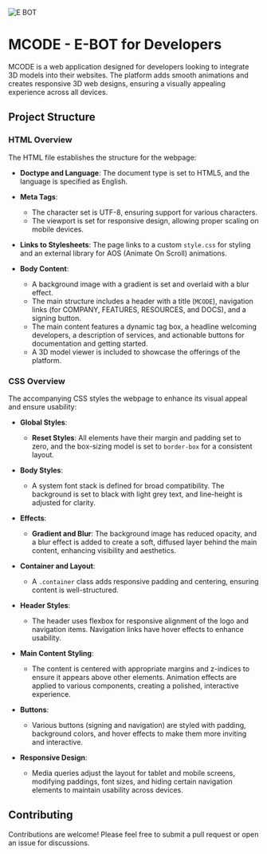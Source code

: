 
![E BOT ](https://github.com/user-attachments/assets/d9937f83-74de-42da-9c94-cb2a28d1b2b1)
# MCODE - E-BOT for Developers

MCODE is a web application designed for developers looking to integrate 3D models into their websites. The platform adds smooth animations and creates responsive 3D web designs, ensuring a visually appealing experience across all devices.

## Project Structure

### HTML Overview

The HTML file establishes the structure for the webpage:

- **Doctype and Language**: The document type is set to HTML5, and the language is specified as English.
- **Meta Tags**: 
  - The character set is UTF-8, ensuring support for various characters.
  - The viewport is set for responsive design, allowing proper scaling on mobile devices.

- **Links to Stylesheets**: The page links to a custom `style.css` for styling and an external library for AOS (Animate On Scroll) animations.

- **Body Content**:
  - A background image with a gradient is set and overlaid with a blur effect.
  - The main structure includes a header with a title (`MCODE`), navigation links (for COMPANY, FEATURES, RESOURCES, and DOCS), and a signing button.
  - The main content features a dynamic tag box, a headline welcoming developers, a description of services, and actionable buttons for documentation and getting started.
  - A 3D model viewer is included to showcase the offerings of the platform.

### CSS Overview

The accompanying CSS styles the webpage to enhance its visual appeal and ensure usability:

- **Global Styles**:
  - **Reset Styles**: All elements have their margin and padding set to zero, and the box-sizing model is set to `border-box` for a consistent layout.
  
- **Body Styles**:
  - A system font stack is defined for broad compatibility. The background is set to black with light grey text, and line-height is adjusted for clarity.

- **Effects**:
  - **Gradient and Blur**: The background image has reduced opacity, and a blur effect is added to create a soft, diffused layer behind the main content, enhancing visibility and aesthetics.

- **Container and Layout**:
  - A `.container` class adds responsive padding and centering, ensuring content is well-structured.
  
- **Header Styles**:
  - The header uses flexbox for responsive alignment of the logo and navigation items. Navigation links have hover effects to enhance usability.

- **Main Content Styling**:
  - The content is centered with appropriate margins and z-indices to ensure it appears above other elements. Animation effects are applied to various components, creating a polished, interactive experience.

- **Buttons**:
  - Various buttons (signing and navigation) are styled with padding, background colors, and hover effects to make them more inviting and interactive.

- **Responsive Design**:
  - Media queries adjust the layout for tablet and mobile screens, modifying paddings, font sizes, and hiding certain navigation elements to maintain usability across devices.

## Contributing

Contributions are welcome! Please feel free to submit a pull request or open an issue for discussions.
